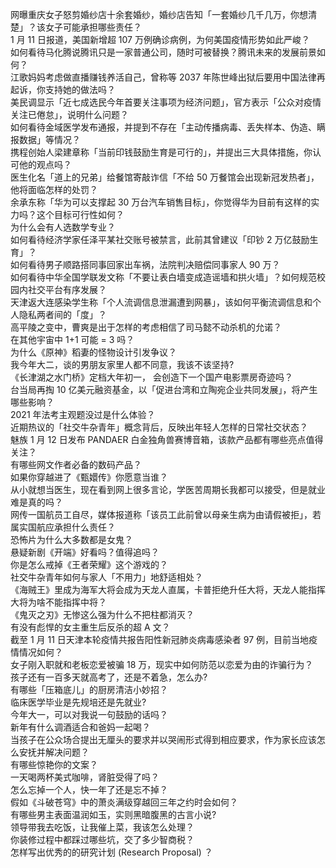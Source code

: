网曝重庆女子怒剪婚纱店十余套婚纱，婚纱店告知「一套婚纱几千几万，你想清楚」？该女子可能承担哪些责任？  
1 月 11 日报道，美国新增超 107 万例确诊病例，为何美国疫情形势如此严峻？  
如何看待马化腾说腾讯只是一家普通公司，随时可被替换？腾讯未来的发展前景如何？  
江歌妈妈考虑做直播赚钱养活自己，曾称等 2037 年陈世峰出狱后要用中国法律再起诉，你支持她的做法吗？  
美民调显示「近七成选民今年首要关注事项为经济问题」，官方表示「公众对疫情关注已倦怠」，说明什么问题？  
如何看待金域医学发布通报，并提到不存在「主动传播病毒、丢失样本、伪造、瞒报数据」等情况？  
携程创始人梁建章称「当前印钱鼓励生育是可行的」，并提出三大具体措施，你认可他的观点吗？  
医生化名「道上的兄弟」给餐馆寄敲诈信「不给 50 万餐馆会出现新冠发热者」，他将面临怎样的处罚？  
余承东称「华为可以支撑起 30 万台汽车销售目标」，你觉得华为目前有这样的实力吗？这个目标可行性如何？  
为什么会有人选数学专业？  
如何看待经济学家任泽平某社交账号被禁言，此前其曾建议「印钞 2 万亿鼓励生育」？  
如何看待男子顺路搭同事回家出车祸，法院判决赔偿同事家人 90 万？  
如何看待中华全国学联发文称「不要让表白墙变成造谣墙和拱火墙」？如何规范校园内社交平台有序发展？  
天津返大连感染学生称「个人流调信息泄漏遭到网暴」，该如何平衡流调信息和个人隐私两者间的「度」？  
高平陵之变中，曹爽是出于怎样的考虑相信了司马懿不动杀机的允诺？  
在其他宇宙中 1+1 可能 = 3 吗？  
为什么《原神》稻妻的怪物设计引发争议？  
我今年大二，谈的男朋友家里人都不同意，我该不该坚持?  
《长津湖之水门桥》定档大年初一， 会创造下一个国产电影票房奇迹吗？  
台当局再掏 10 亿美元融资基金，以「促进台湾和立陶宛企业共同发展」，将产生哪些影响？  
2021 年法考主观题没过是什么体验？  
近期热议的「社交牛杂青年」概念背后，反映出年轻人怎样的日常社交状态？  
魅族 1 月 12 日发布 PANDAER 白金独角兽赛博音箱，该款产品都有哪些亮点值得关注？  
有哪些网文作者必备的数码产品？  
如果你穿越进了《甄嬛传》你愿意当谁？  
从小就想当医生，现在看到网上很多言论，学医苦周期长我都可以接受，但是就业难是真的吗？  
网传一国航员工自尽，媒体报道称「该员工此前曾以母亲生病为由请假被拒」，若属实国航应承担什么责任？  
恐怖片为什么大多数都是女鬼？  
悬疑新剧《开端》好看吗？值得追吗？  
你是怎么戒掉《王者荣耀》这个游戏的？  
社交牛杂青年如何与家人「不用力」地舒适相处？  
《海贼王》里成为海军大将会成为天龙人直属，卡普拒绝升任大将，天龙人能指挥大将为啥不能指挥中将？  
《鬼灭之刃》无惨这么强为什么不把柱都消灭？  
有没有彪悍的女主重生后反杀的超 A 文？  
截至 1 月 11 日天津本轮疫情共报告阳性新冠肺炎病毒感染者 97 例，目前当地疫情情况如何？  
女子刚入职就和老板恋爱被骗 18 万，现实中如何防范以恋爱为由的诈骗行为？  
孩子还有一百多天就高考了，还是不着急，怎么办?  
有哪些「压箱底儿」的厨房清洁小妙招？  
临床医学毕业是先规培还是先就业?  
今年大一，可以对我说一句鼓励的话吗？  
新年有什么调酒适合和爸妈一起喝？  
当孩子在公众场合提出无厘头的要求并以哭闹形式得到相应要求，作为家长应该怎么安抚并解决问题？  
有哪些惊艳你的文案？  
一天喝两杯美式咖啡，肾脏受得了吗？  
怎么忘掉一个人，快一年了还是忘不掉？  
假如《斗破苍穹》中的萧炎满级穿越回三年之约时会如何？  
有哪些男主表面温润如玉，实则黑暗腹黑的古言小说?  
领导带我去吃饭，让我催上菜，我该怎么处理？  
你装修过程中都踩过哪些坑，交了多少智商税？  
怎样写出优秀的的研究计划 (Research Proposal) ？  
